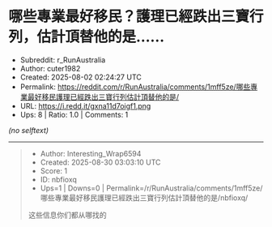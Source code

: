 # 哪些專業最好移民？護理已經跌出三寶行列，估計頂替他的是……

- Subreddit: r_RunAustralia
- Author: cuter1982
- Created: 2025-08-02 02:24:27 UTC
- Permalink: https://reddit.com/r/RunAustralia/comments/1mff5ze/哪些專業最好移民護理已經跌出三寶行列估計頂替他的是/
- URL: https://i.redd.it/gxna11d7oigf1.png
- Ups: 8 | Ratio: 1.0 | Comments: 1

_(no selftext)_

---

> - Author: Interesting_Wrap6594
> - Created: 2025-08-30 03:03:10 UTC
> - Score: 1
> - ID: nbfioxq
> - Ups=1 | Downs=0 | Permalink=/r/RunAustralia/comments/1mff5ze/哪些專業最好移民護理已經跌出三寶行列估計頂替他的是/nbfioxq/
>
> 这些信息你们都从哪找的
